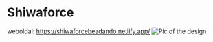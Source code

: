 # Shiwaforce
weboldal: https://shiwaforcebeadando.netlify.app/
![Pic of the design](https://github.com/patakiIstvan/interju/master/assets/design.png?raw=true)